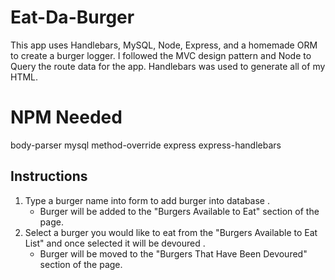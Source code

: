 # Eat-Da-Burger

This app uses Handlebars, MySQL, Node, Express, and a homemade ORM to create a burger logger. I followed the MVC design pattern and Node to Query the route data for the app. Handlebars was used to generate all of my HTML.

# NPM Needed
body-parser
mysql
method-override
express
express-handlebars

## Instructions
1. Type a burger name into form to add burger into database .
    - Burger will be added to the "Burgers Available to Eat" section of the page.
2. Select a burger you would like to eat from the "Burgers Available to Eat List" and once selected it will be devoured .
    - Burger will be moved to the "Burgers That Have Been Devoured" section of the page.




